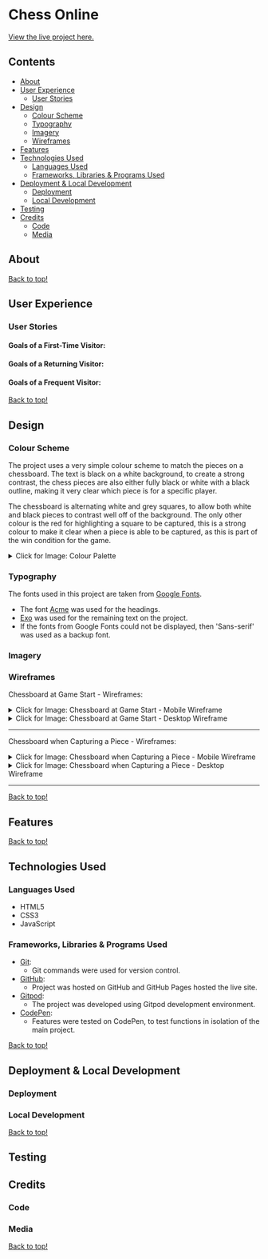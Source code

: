 # Chess Online

[View the live project here.](https://callumdennisie.github.io/chess-online/)

## Contents
* [About](#about)
* [User Experience](#user-experience)
    * [User Stories](#user-stories)
* [Design](#design)
    * [Colour Scheme](#colour-scheme)
    * [Typography](#typography)
    * [Imagery](#imagery)
    * [Wireframes](#wireframes)
* [Features](#features)
* [Technologies Used](#technologies-used)
    * [Languages Used](#languages-used)
    * [Frameworks, Libraries & Programs Used](#frameworks-libraries--programs-used)
* [Deployment & Local Development](#deployment--local-development)
    * [Deployment](#deployment)
    * [Local Development](#local-development)
* [Testing](#testing)
* [Credits](#credits)
    * [Code](#code)
    * [Media](#media)

## About

[Back to top!](#chess-online)

## User Experience
### User Stories
#### Goals of a First-Time Visitor:


#### Goals of a Returning Visitor:


#### Goals of a Frequent Visitor:

[Back to top!](#chess-online)

## Design
### Colour Scheme
The project uses a very simple colour scheme to match the pieces on a chessboard. The text is black on a white background, to create a strong contrast, the chess pieces are also either fully black or white with a black outline, making it very clear which piece is for a specific player.

The chessboard is alternating white and grey squares, to allow both white and black pieces to contrast well off of the background. The only other colour is the red for highlighting a square to be captured, this is a strong colour to make it clear when a piece is able to be captured, as this is part of the win condition for the game.
<details>
<summary>Click for Image: Colour Palette</summary>

![Colour Palette](/assets/images/README/palette-colours.png)

</details>

### Typography
The fonts used in this project are taken from [Google Fonts](https://fonts.google.com/).

- The font [Acme](https://fonts.google.com/specimen/Acme?query=acme) was used for the headings.
- [Exo](https://fonts.google.com/specimen/Exo?query=exo) was used for the remaining text on the project.
- If the fonts from Google Fonts could not be displayed, then 'Sans-serif' was used as a backup font.



### Imagery

### Wireframes

Chessboard at Game Start - Wireframes:
<details>
<summary>Click for Image: Chessboard at Game Start - Mobile Wireframe</summary>

![About Page Mobile Wireframe](/assets/images/README/wireframe-start-mobile.png)

</details>

<details>
<summary>Click for Image: Chessboard at Game Start - Desktop Wireframe</summary>

![About Page Mobile Wireframe](/assets/images/README/wireframe-start-desktop.png)

</details>

***

Chessboard when Capturing a Piece - Wireframes:
<details>
<summary>Click for Image: Chessboard when Capturing a Piece - Mobile Wireframe</summary>

![About Page Mobile Wireframe](/assets/images/README/wireframe-capture-mobile.png)

</details>

<details>
<summary>Click for Image: Chessboard when Capturing a Piece - Desktop Wireframe</summary>

![About Page Mobile Wireframe](/assets/images/README/wireframe-capture-desktop.png)

</details>

***

[Back to top!](#chess-online)

## Features

[Back to top!](#chess-online)

## Technologies Used
### Languages Used
- HTML5
- CSS3
- JavaScript

### Frameworks, Libraries & Programs Used
- [Git](https://git-scm.com/):
    - Git commands were used for version control.
- [GitHub](https://github.com/):
    - Project was hosted on GitHub and GitHub Pages hosted the live site.
- [Gitpod](https://www.gitpod.io/):
    - The project was developed using Gitpod development environment.
- [CodePen](https://codepen.io/):
    - Features were tested on CodePen, to test functions in isolation of the main project.


[Back to top!](#chess-online)

## Deployment & Local Development
### Deployment

### Local Development

[Back to top!](#chess-online)

## Testing

## Credits
### Code

### Media

[Back to top!](#chess-online)